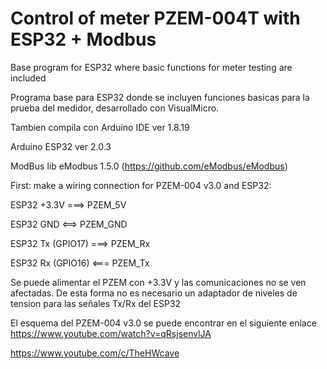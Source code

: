 # Control of meter PZEM-004T with ESP32 + Modbus
Base program for ESP32 where basic functions for meter testing are included

Programa base para ESP32 donde se incluyen funciones basicas para la prueba del medidor, desarrollado con VisualMicro.

Tambien compila con Arduino IDE ver 1.8.19

Arduino ESP32 ver 2.0.3

ModBus lib eModbus 1.5.0 (https://github.com/eModbus/eModbus)

First: make a wiring connection for PZEM-004 v3.0 and ESP32: 

ESP32 +3.3V			  ===> PZEM_5V

ESP32 GND  			  <==> PZEM_GND

ESP32 Tx (GPIO17)	===> PZEM_Rx

ESP32 Rx (GPIO16)	<=== PZEM_Tx

Se puede alimentar el PZEM con +3.3V y las comunicaciones no se ven afectadas.
De esta forma no es necesario un adaptador de niveles de tension para las señales Tx/Rx del ESP32

El esquema del PZEM-004 v3.0 se puede encontrar en el siguiente enlace 
https://www.youtube.com/watch?v=qRsjsenvlJA

https://www.youtube.com/c/TheHWcave

